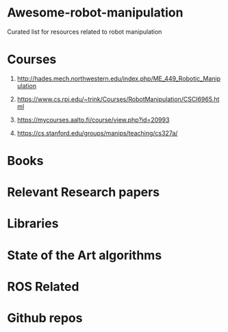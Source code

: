 # Awesome-robot-manipulation
Curated list for resources related to robot manipulation


# Courses

1. http://hades.mech.northwestern.edu/index.php/ME_449_Robotic_Manipulation

2. https://www.cs.rpi.edu/~trink/Courses/RobotManipulation/CSCI6965.html

3. https://mycourses.aalto.fi/course/view.php?id=20993

4. https://cs.stanford.edu/groups/manips/teaching/cs327a/

# Books 

# Relevant Research papers 

# Libraries

# State of the Art algorithms 

# ROS Related 

# Github repos 
